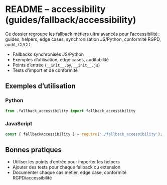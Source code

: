 # README – accessibility (guides/fallback/accessibility)

Ce dossier regroupe les fallback métiers ultra avancés pour l’accessibilité : guides, helpers, edge cases, synchronisation JS/Python, conformité RGPD, audit, CI/CD.

- Fallbacks synchronisés JS/Python
- Exemples d’utilisation, edge cases, auditabilité
- Points d’entrée (`__init__.py`, `__init__.js`)
- Tests d’import et de conformité

## Exemples d’utilisation

### Python
```python
from .fallback_accessibility import fallback_accessibility
```

### JavaScript
```js
const { fallbackAccessibility } = require('./fallback_accessibility');
```

## Bonnes pratiques
- Utiliser les points d’entrée pour importer les helpers
- Ajouter des tests pour chaque fallback ou extension
- Documenter chaque cas métier, edge case, conformité RGPD/accessibilité

